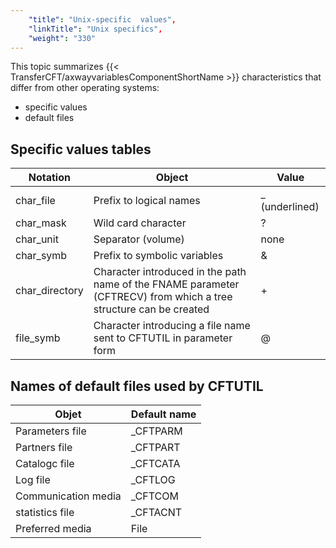 ```yaml
---
    "title": "Unix-specific  values",
    "linkTitle": "Unix specifics",
    "weight": "330"
---
```

This topic summarizes {{< TransferCFT/axwayvariablesComponentShortName  >}} characteristics that differ from
other operating systems:

- specific values
- default files

Specific values tables
----------------------


| Notation  | Object  | Value  |
| --- | --- | --- |
| char_file  | Prefix to logical names  | _ (underlined)  |
| char_mask  | Wild card character  | ?  |
| char_unit  | Separator (volume)  | none  |
| char_symb  | Prefix to symbolic variables  | &amp;  |
| char_directory  | Character introduced in the path name of the FNAME parameter (CFTRECV) from which a tree structure can be created  | +  |
| file_symb  | Character introducing a file name sent to CFTUTIL in parameter form  | @  |


Names of default files used by CFTUTIL
--------------------------------------


| **Objet**  | ****Default name****  |
| --- | --- |
| Parameters file  | _CFTPARM  |
| Partners file  | _CFTPART  |
| Catalogc file  | _CFTCATA  |
| Log file  | _CFTLOG  |
| Communication media  | _CFTCOM  |
| statistics file  | _CFTACNT  |
| Preferred media  | File  |

